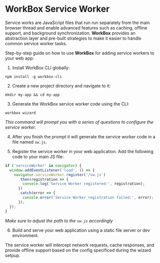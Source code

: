 # WorkBox Service Worker

Service works are JavaScript files that run run separately from the main browser thread and enable advanced features such as caching, offline support, and background synchronization. **WorkBox** provides an abstraction layer and pre-built strategies to make it easier to handle common service worker tasks.

Step-by-step guide on how to use **WorkBox** for adding service workers to your web app:

1. Install WorkBox CLI globally:
```shell
npm install -g workbox-cli
```

2. Create a new project directory and navigate to it:
```shell
mkdir my-app && cd my-app
```

3. Generate the WorkBox service worker code using the CLI:
```shell
workbox wizard
```
*This command will prompt you with a series of questions to configure the service worker.*

4. After you finish the prompt it will generate the service worker code in a file named `sw.js`.

5. Register the service worker in your web application. Add the following code to your main JS file:
```javascript
if ('serviceWorker' in navigator) {
  window.addEventListener('load', () => {
    navigator.serviceWorker.register('/sw.js')
      .then(registration => {
        console.log('Service Worker registered:', registration);
      })
      .catch(error => {
        console.error('Service Worker registration failed:', error);
      });
  });
}
```
*Make sure to adjust the path to the `sw.js` accordingly*

6. Build and serve your web application using a static file server or dev environment.

The service worker will intercept network requests, cache responses, and provide offline support based on the config specificed during the wizard setpup.
